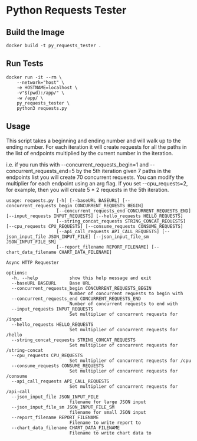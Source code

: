 # Python Requests Tester

## Build the Image

```
docker build -t py_requests_tester .
```

## Run Tests

```
docker run -it --rm \
    --network="host" \
    -e HOSTNAME=localhost \
    -v"$(pwd):/app/" \
    -w /app/ \
    py_requests_tester \
    python3 requests.py
```

## Usage

This script takes a beginning and ending number and will walk up to the ending number. For each iteration it will create requests for all the paths in the list of endpoints multiplied by the current number in the iteration.

i.e. if you run this with --concurrent_requests_begin=1 and --concurrent_requests_end=5 by the 5th iteration given 7 paths in the endpoints list you will create 70 concurrent requests. You can modify the multiplier for each endpoint using an arg flag. If you set --cpu_requests=2, for example, then you will create 5 \* 2 requests in the 5th iteration.

```
usage: requests.py [-h] [--baseURL BASEURL] [--concurrent_requests_begin CONCURRENT_REQUESTS_BEGIN]
                   [--concurrent_requests_end CONCURRENT_REQUESTS_END] [--input_requests INPUT_REQUESTS] [--hello_requests HELLO_REQUESTS]
                   [--string_concat_requests STRING_CONCAT_REQUESTS] [--cpu_requests CPU_REQUESTS] [--consume_requests CONSUME_REQUESTS]
                   [--api_call_requests API_CALL_REQUESTS] [--json_input_file JSON_INPUT_FILE] [--json_input_file_sm JSON_INPUT_FILE_SM]
                   [--report_filename REPORT_FILENAME] [--chart_data_filename CHART_DATA_FILENAME]

Async HTTP Requester

options:
  -h, --help            show this help message and exit
  --baseURL BASEURL     Base URL
  --concurrent_requests_begin CONCURRENT_REQUESTS_BEGIN
                        Number of concurrent requests to begin with
  --concurrent_requests_end CONCURRENT_REQUESTS_END
                        Number of concurrent requests to end with
  --input_requests INPUT_REQUESTS
                        Set multiplier of concurrent requests for /input
  --hello_requests HELLO_REQUESTS
                        Set multiplier of concurrent requests for /hello
  --string_concat_requests STRING_CONCAT_REQUESTS
                        Set multiplier of concurrent requests for /string-concat
  --cpu_requests CPU_REQUESTS
                        Set multiplier of concurrent requests for /cpu
  --consume_requests CONSUME_REQUESTS
                        Set multiplier of concurrent requests for /consume
  --api_call_requests API_CALL_REQUESTS
                        Set multiplier of concurrent requests for /api-call
  --json_input_file JSON_INPUT_FILE
                        filename for large JSON input
  --json_input_file_sm JSON_INPUT_FILE_SM
                        filename for small JSON input
  --report_filename REPORT_FILENAME
                        Filename to write report to
  --chart_data_filename CHART_DATA_FILENAME
                        Filename to write chart data to
```

